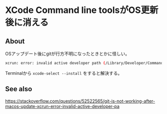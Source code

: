 # XCode Command line toolsがOS更新後に消える

## About
OSアップデート後にgitが行方不明になったときとかに怪しい。

```bash
xcrun: error: invalid active developer path (/Library/Developer/CommandLineTools), missing xcrun at: /Library/Developer/CommandLineTools/usr/bin/xcrun
```

Terminalから `xcode-select --install` をすると解決する。


## See also

https://stackoverflow.com/questions/52522565/git-is-not-working-after-macos-update-xcrun-error-invalid-active-developer-pa
